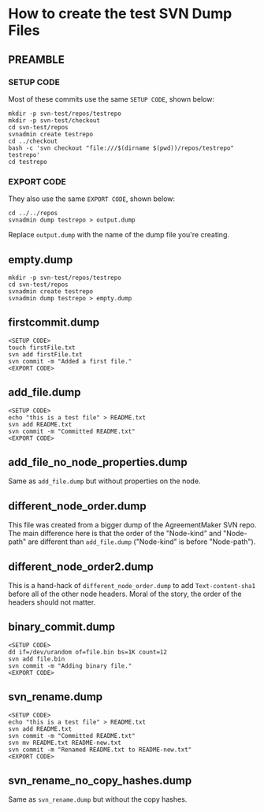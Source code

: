 # How to create the test SVN Dump Files

## PREAMBLE

### SETUP CODE

Most of these commits use the same `SETUP CODE`, shown below:

    mkdir -p svn-test/repos/testrepo
    mkdir -p svn-test/checkout
    cd svn-test/repos
    svnadmin create testrepo
    cd ../checkout
    bash -c 'svn checkout "file:///$(dirname $(pwd))/repos/testrepo" testrepo'
    cd testrepo

### EXPORT CODE

They also use the same `EXPORT CODE`, shown below:

    cd ../../repos
    svnadmin dump testrepo > output.dump

Replace `output.dump` with the name of the dump file you're creating.

## empty.dump

    mkdir -p svn-test/repos/testrepo
    cd svn-test/repos
    svnadmin create testrepo
    svnadmin dump testrepo > empty.dump
    
## firstcommit.dump

    <SETUP CODE>
    touch firstFile.txt
    svn add firstFile.txt
    svn commit -m "Added a first file."
    <EXPORT CODE>

## add_file.dump

    <SETUP CODE>
    echo "this is a test file" > README.txt
    svn add README.txt
    svn commit -m "Committed README.txt"
    <EXPORT CODE>

## add_file_no_node_properties.dump

Same as `add_file.dump` but without properties on the node.

## different_node_order.dump

This file was created from a bigger dump of the AgreementMaker SVN repo.
The main difference here is that the order of the "Node-kind" and "Node-path"
are different than `add_file.dump` ("Node-kind" is before "Node-path").

## different_node_order2.dump

This is a hand-hack of `different_node_order.dump` to add `Text-content-sha1` before all
of the other node headers.  Moral of the story, the order of the headers should not matter.

## binary_commit.dump

    <SETUP CODE>
    dd if=/dev/urandom of=file.bin bs=1K count=12
    svn add file.bin
    svn commit -m "Adding binary file."
    <EXPORT CODE>

## svn_rename.dump

    <SETUP CODE>
    echo "this is a test file" > README.txt
    svn add README.txt
    svn commit -m "Committed README.txt"
    svn mv README.txt README-new.txt
    svn commit -m "Renamed README.txt to README-new.txt"
    <EXPORT CODE>

## svn_rename_no_copy_hashes.dump

Same as `svn_rename.dump` but without the copy hashes.
